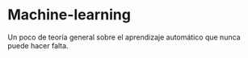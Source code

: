 # Machine-learning
Un poco de teoría general sobre el aprendizaje automático que nunca puede hacer falta.
